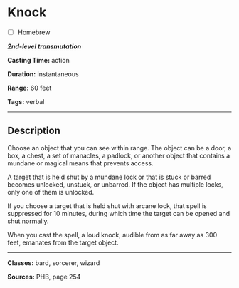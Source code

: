 # Knock

- [ ] Homebrew

***2nd-level transmutation***

**Casting Time:** action

**Duration:** instantaneous

**Range:** 60 feet

**Tags:** verbal

---

## Description
Choose an object that you can see within range. The object can be a door, a box, a chest, a set of manacles, a padlock, or another object that contains a mundane or magical means that prevents access.

A target that is held shut by a mundane lock or that is stuck or barred becomes unlocked, unstuck, or unbarred. If the object has multiple locks, only one of them is unlocked.

If you choose a target that is held shut with arcane lock, that spell is suppressed for 10 minutes, during which time the target can be opened and shut normally.

When you cast the spell, a loud knock, audible from as far away as 300 feet, emanates from the target object.

---

**Classes:** bard, sorcerer, wizard

**Sources:** PHB, page 254
